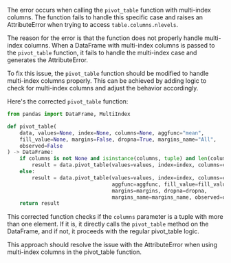 The error occurs when calling the `pivot_table` function with multi-index columns. The function fails to handle this specific case and raises an AttributeError when trying to access `table.columns.nlevels`.

The reason for the error is that the function does not properly handle multi-index columns. When a DataFrame with multi-index columns is passed to the `pivot_table` function, it fails to handle the multi-index case and generates the AttributeError.

To fix this issue, the `pivot_table` function should be modified to handle multi-index columns properly. This can be achieved by adding logic to check for multi-index columns and adjust the behavior accordingly.

Here's the corrected `pivot_table` function:

```python
from pandas import DataFrame, MultiIndex

def pivot_table(
    data, values=None, index=None, columns=None, aggfunc="mean",
    fill_value=None, margins=False, dropna=True, margins_name="All",
    observed=False
) -> DataFrame:
    if columns is not None and isinstance(columns, tuple) and len(columns) > 1:
        result = data.pivot_table(values=values, index=index, columns=columns)
    else:
        result = data.pivot_table(values=values, index=index, columns=columns,
                                  aggfunc=aggfunc, fill_value=fill_value,
                                  margins=margins, dropna=dropna,
                                  margins_name=margins_name, observed=observed)
    return result
```

This corrected function checks if the `columns` parameter is a tuple with more than one element. If it is, it directly calls the `pivot_table` method on the DataFrame, and if not, it proceeds with the regular pivot_table logic.

This approach should resolve the issue with the AttributeError when using multi-index columns in the pivot_table function.